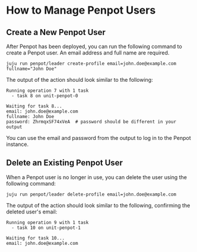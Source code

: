 # How to Manage Penpot Users

## Create a New Penpot User

After Penpot has been deployed, you can run the following command to
create a Penpot user. An email address and full name are required.

```
juju run penpot/leader create-profile email=john.doe@example.com fullname="John Doe"
```

The output of the action should look similar to the following:

```
Running operation 7 with 1 task
  - task 8 on unit-penpot-0

Waiting for task 8...
email: john.doe@example.com
fullname: John Doe
password: ZhrmqxSF74xVeA  # password should be different in your output
```

You can use the email and password from the output to log in to the
Penpot instance.

## Delete an Existing Penpot User

When a Penpot user is no longer in use, you can delete the user using
the following command:

```
juju run penpot/leader delete-profile email=john.doe@example.com
```

The output of the action should look similar to the following,
confirming the deleted user's email:

```
Running operation 9 with 1 task
  - task 10 on unit-penpot-1

Waiting for task 10...
email: john.doe@example.com
```
